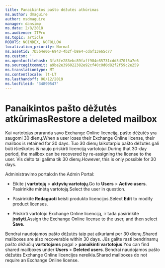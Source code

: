```yaml
---
title: Panaikintos pašto dėžutės atkūrimas
ms.author: dmaguire
author: msdmaguire
manager: dansimp
ms.date: 2/8/2018
ms.audience: ITPro
ms.topic: article
ROBOTS: NOINDEX, NOFOLLOW
localization_priority: Normal
ms.assetid: 7b5b4e06-6943-4b2f-b8e4-cdaf13e65c77
ms.custom: ''
ms.openlocfilehash: 3fa5fe283ebc89faff984e85731cdd3d70f5a7e6
ms.sourcegitcommit: a9be2e396022382e92cf40c0d0d82f2f59c2e259
ms.translationtype: MT
ms.contentlocale: lt-LT
ms.lasthandoff: 06/12/2019
ms.locfileid: "34899547"
---
```

# <a name="restore-a-deleted-mailbox"></a><span data-ttu-id="a0ca4-102">Panaikintos pašto dėžutės atkūrimas</span><span class="sxs-lookup"><span data-stu-id="a0ca4-102">Restore a deleted mailbox</span></span>

<span data-ttu-id="a0ca4-103">Kai vartotojas praranda savo Exchange Online licenciją, pašto dėžutės yra saugomi 30 dienų.</span><span class="sxs-lookup"><span data-stu-id="a0ca4-103">When a user loses their Exchange Online license, their mailbox is retained for 30 days.</span></span> <span data-ttu-id="a0ca4-104">Tuo 30 dienų laikotarpiu pašto dėžutės gali būti išieškotos iš naujo priskirti licenciją vartotojui.</span><span class="sxs-lookup"><span data-stu-id="a0ca4-104">During that 30-day period, the mailbox can be recovered by re-assigning the license to the user.</span></span> <span data-ttu-id="a0ca4-105">Vis dėlto tai galima tik 30 dienų.</span><span class="sxs-lookup"><span data-stu-id="a0ca4-105">However, this is only possible for 30 days.</span></span>
  
<span data-ttu-id="a0ca4-106">Administravimo portalo:</span><span class="sxs-lookup"><span data-stu-id="a0ca4-106">In the Admin Portal:</span></span>
  
- <span data-ttu-id="a0ca4-107">Eikite į **vartotojų** \> **aktyvių vartotojų**.</span><span class="sxs-lookup"><span data-stu-id="a0ca4-107">Go to **Users** \> **Active users**.</span></span> <span data-ttu-id="a0ca4-108">Pasirinkite minėtą vartotoją.</span><span class="sxs-lookup"><span data-stu-id="a0ca4-108">Select the user in question.</span></span>

- <span data-ttu-id="a0ca4-109">Pasirinkite **Redaguoti** keisti produkto licencijos.</span><span class="sxs-lookup"><span data-stu-id="a0ca4-109">Select **Edit** to modify product licenses.</span></span>

- <span data-ttu-id="a0ca4-110">Priskirti vartotojo Exchange Online licenciją, ir tada pasirinkite **įrašyti**.</span><span class="sxs-lookup"><span data-stu-id="a0ca4-110">Assign the Exchange Online license to the user, and then select **Save**.</span></span>

<span data-ttu-id="a0ca4-111">Bendrai naudojamos pašto dėžutės taip pat atkuriami per 30 dienų.</span><span class="sxs-lookup"><span data-stu-id="a0ca4-111">Shared mailboxes are also recoverable within 30 days.</span></span> <span data-ttu-id="a0ca4-112">Jūs galite rasti bendrinamų pašto dėžučių **vartotojams** pagal \> **panaikinti vartotojus**.</span><span class="sxs-lookup"><span data-stu-id="a0ca4-112">You can find shared mailboxes under **Users** \> **Deleted users**.</span></span> <span data-ttu-id="a0ca4-113">Bendrai naudojamos pašto dėžutės Exchange Online licencijos nereikia.</span><span class="sxs-lookup"><span data-stu-id="a0ca4-113">Shared mailboxes do not require an Exchange Online license.</span></span>
  